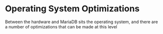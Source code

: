 
# Operating System Optimizations

Between the hardware and MariaDB sits the operating system, and there are a number of optimizations that can be made at this level

